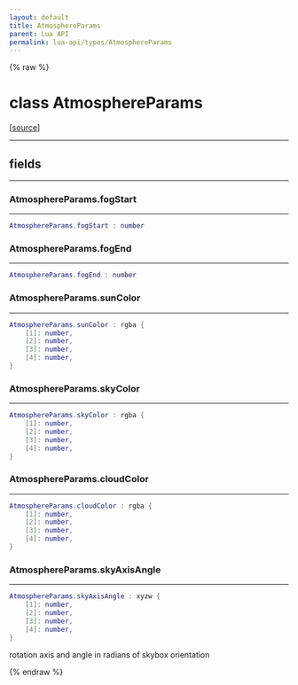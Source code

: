```yaml
---
layout: default
title: AtmosphereParams
parent: Lua API
permalink: lua-api/types/AtmosphereParams
---
```


{% raw %}

# class AtmosphereParams





[<a href="https://github.com/rhys-vdw/RecoilEngine/blob/39a0440f8b3d03a340a3db9cfeb2e589c3e7d595/rts/Lua/LuaUnsyncedCtrl.cpp#L3860-L3868" target="_blank">source</a>]







---



## fields
---

### AtmosphereParams.fogStart
---
```lua
AtmosphereParams.fogStart : number
```










### AtmosphereParams.fogEnd
---
```lua
AtmosphereParams.fogEnd : number
```










### AtmosphereParams.sunColor
---
```lua
AtmosphereParams.sunColor : rgba {
    [1]: number,
    [2]: number,
    [3]: number,
    [4]: number,
}
```










### AtmosphereParams.skyColor
---
```lua
AtmosphereParams.skyColor : rgba {
    [1]: number,
    [2]: number,
    [3]: number,
    [4]: number,
}
```










### AtmosphereParams.cloudColor
---
```lua
AtmosphereParams.cloudColor : rgba {
    [1]: number,
    [2]: number,
    [3]: number,
    [4]: number,
}
```










### AtmosphereParams.skyAxisAngle
---
```lua
AtmosphereParams.skyAxisAngle : xyzw {
    [1]: number,
    [2]: number,
    [3]: number,
    [4]: number,
}
```



rotation axis and angle in radians of skybox orientation










{% endraw %}